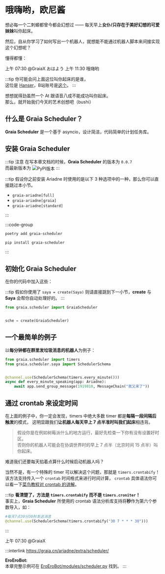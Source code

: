 <script setup lang="ts">
import { ref } from 'vue'

const volume = ref(100)
</script>

# 哦嗨哟，欧尼酱

想必每一个二刺螈都曾今都会幻想过 —— 每天早上**女仆/只存在于美好幻想的可爱妹妹**叫你起床。

然后，自从你学习了如何写出一个机器人，就想能不能通过机器人脚本来间接实现这个幻想呢？

<volume-bar v-model="volume">懂得都懂：</volume-bar>

<q-window title="Graia Framework Community">
  <q-tip>上午 07:30</q-tip>
  <q-text name="Hanser" avatar="/avatar/hanser.webp"><a style="text-decoration: none">@GraiaX</a> おはよう</q-text>
  <q-voice name="Hanser" avatar="/avatar/hanser.webp" src="/voices/欧尼酱快起床.m4a" :volume="volume"></q-voice>
  <q-tip>上午 11:30</q-tip>
  <q-text name="GraiaX" self>哦嗨哟</q-text>
</q-window>

:::tip
你可能会问上面这位叫你起床的是谁，  
这位是 [Hanser](https://zh.moegirl.org.cn/Hanser)，B站账号是[这个](https://space.bilibili.com/11073)。
:::

想想就得劲<curtain>虽然一个 At 跟语音八成不能成功叫你起床</curtain>。  
那么，就开始我们今天的艺术创想吧（bushi）

## 什么是 Graia Scheduler？

**Graia Scheduler** 是一个基于 asyncio，设计简洁，代码简单的计划任务库。

## 安装 Graia Scheduler

:::tip 注意
在写本章文档的时候，**Graia Scheduler** 的版本为 `0.0.7`  
而最新版本为 <img src="https://img.shields.io/pypi/v/graia-scheduler?color=2970b6&amp;style=flat-square" alt="PyPI版本" style="vertical-align: middle">
:::

:::tip
假设你之前安装 Ariadne 时使用的是以下 3 种选项中的一种，那么你可以直接跳过本小节。

- `graia-ariadne[full]`
- `graia-ariadne[graia]`
- `graia-ariadne[standard]`

:::

:::code-group

```sh [Poetry]
poetry add graia-scheduler
```

```sh [PIP]
pip install graia-scheduler
```

:::

## 初始化 Graia Scheduler

在你的代码中加入这些：

:::tip
假如你使用了 `saya = create(Saya)` 则请直接跳到下一小节，**create** 与 **Saya** 会帮你自动处理好的。
:::

```python
from graia.scheduler import GraiaScheduler


sche = create(GraiaScheduler)
```

## 一个最简单的例子

以**每分钟都在群里发垃圾消息的机器人**为例子：

```python
from graia.scheduler import timers
from graia.scheduler.saya import SchedulerSchema


@channel.use(SchedulerSchema(timers.every_minute()))
async def every_minute_speaking(app: Ariadne):
    await app.send_group_message(1919810, MessageChain("我又来了"))
```

## 通过 crontab 来设定时间

在上面的例子中，你一定会发现，timers 中绝大多数 timer 都是**每隔一段间隔后触发**的模式，
这明显跟我们**让机器人每天早上 7 点半准时叫我们起床**相违背。

> 假设你是在例如树莓派什么的地方运行，最好先检查一下你有没有设置好时区。  
> 否则你的机器人可能会在协调世界时的早上 7 点半（北京时间 15 点半）叫你起床。

难道我们还要每天掐着点算什么时候启动机器人吗？

当然不是，有一个特殊的 timer 可以解决这个问题，那就是 `timers.crontabify`！
该方法支持传入一个 `crontab` 时间格式来进行时间计算，
`crontab` 具体语法你可以看一下[菜鸟教程对 crontab 的讲解](https://www.runoob.com/linux/linux-comm-crontab.html)。

:::tip
**看清楚了，方法是 `timers.crontabify` 而不是 `timers.croniter`！**  
事实上，**Graia Scheduler** 所使用的 crontab 语法分析库支持将**秒**作为第六个参数导入，如：

```python
#每天7点30分30秒发送消息
@channel.use(SchedulerSchema(timers.crontabify("30 7 * * * 30")))
```

:::

<q-window title="Graia Framework Community">
  <q-tip is-time>上午 07:30</q-tip>
  <q-text name="Hanser" avatar="/avatar/hanser.webp"><a style="text-decoration: none">@GraiaX</a></q-text>
  <q-voice name="Hanser" avatar="/avatar/hanser.webp" src="/voices/起床搬砖辣.m4a" :volume="volume"></q-voice>
</q-window>

:::interlink
<https://graia.cn/ariadne/extra/scheduler/>

**EroEroBot:**  
本章完整示例可在 [EroEroBot/modules/scheduler.py](https://github.com/GraiaCommunity/EroEroBot/blob/master/modules/scheduler.py) 找到。
:::
